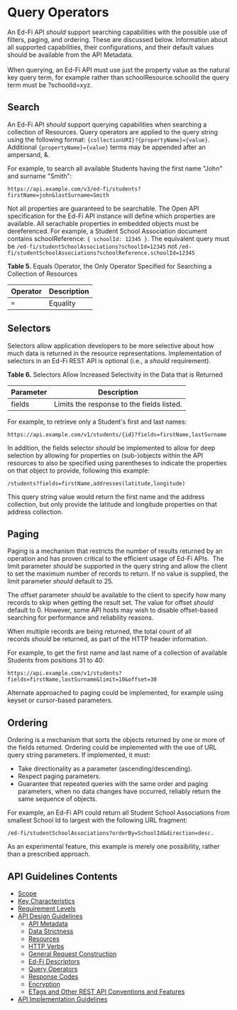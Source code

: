 # Query Operators

An Ed-Fi API _should_ support searching capabilities with the possible use of
filters, paging, and ordering. These are discussed below.  Information about all
supported capabilities, their configurations, and their default values should be
available from the API Metadata. <br /><br /> When querying, an Ed-Fi API must
use just the property value as the natural key query term, for example rather
than schoolResource.schoolId the query term must be ?schoolId=xyz. 

## Search

An Ed-Fi API _should_ support querying capabilities when searching a collection
of Resources. Query operators are applied to the query string using the
following format: `{collectionURI}?{propertyName}={value}`. Additional
`{propertyName}={value}` terms may be appended after an ampersand, &.

For example, to search all available Students having the first name "John" and
surname "Smith":

```none
https://api.example.com/v3/ed-fi/students?firstName=john&lastSurname=Smith
```

Not all properties are guaranteed to be searchable.  The Open API specification
for the Ed-Fi API instance will define which properties are available.  All
serachable properties in embedded objects must be dereferenced.  For example, a
Student School Association document contains schoolReference: `{ schoolId: 12345
}`.  The equivalent query must be
`/ed-fi/studentSchoolAssociations?schoolId=12345` not
`/ed-fi/studentSchoolAssociations?schoolReference.schoolId=12345` 

**Table 5.** Equals Operator, the Only Operator Specified for Searching a
Collection of Resources

| Operator | Description |
| -------- | ----------- |
| `=`      | Equality    |

## Selectors

Selectors allow application developers to be more selective about how much data
is returned in the resource representations. Implementation of selectors in an
Ed-Fi REST API is optional (i.e., a _should_ requirement).

**Table 6.** Selectors Allow Increased Selectivity in the Data that is Returned

| Parameter | Description                               |
| --------- | ----------------------------------------- |
| fields    | Limits the response to the fields listed. |

For example, to retrieve only a Student's first and last names:

```none
https://api.example.com/v1/students/{id}?fields=firstName,lastSurname
```

In addition, the fields selector _should_ be implemented to allow for deep
selection by allowing for properties on (sub-)objects within the API resources
to also be specified using parentheses to indicate the properties on that object
to provide, following this example:

```none
/students?fields=firstName,addresses(latitude,longitude)
```

This query string value would return the first name and the address collection,
but only provide the latitude and longitude properties on that address
collection.

## Paging

Paging is a mechanism that restricts the number of results returned by an
operation and has proven critical to the efficient usage of Ed-Fi APIs.  The
limit parameter _should_ be supported in the query string and allow the client
to set the maximum number of records to return. If no value is supplied, the
limit parameter _should_ default to 25.

The offset parameter _should_ be available to the client to specify how many
records to skip when getting the result set. The value for offset _should_
default to 0.  However, some API hosts may wish to disable offset-based
searching for performance and reliability reasons.

When multiple records are being returned, the total count of all
records _should_ be returned, as part of the HTTP header information.

For example, to get the first name and last name of a collection of available
Students from positions 31 to 40:

```none
https://api.example.com/v1/students?fields=firstName,lastSurname&limit=10&offset=30
```

Alternate approached to paging could be implemented, for example using keyset or
cursor-based parameters.

## Ordering

Ordering is a mechanism that sorts the objects returned by one or more of the
fields returned.  Ordering could be implemented with the use of URL query string
parameters. If implemented, it must:

* Take directionality as a parameter (ascending/descending).
* Respect paging parameters.
* Guarantee that repeated queries with the same order and paging parameters,
  when no data changes have occurred, reliably return the same sequence of
  objects.

For example, an Ed-Fi API could return all Student School Associations from
smallest School Id to largest with the following URL fragment:

```none
/ed-fi/studentSchoolAssociations?orderBy=SchoolId&direction=desc.
```

As an experimental feature, this example is merely one possibility, rather than
a prescribed approach.

## API Guidelines Contents

* [Scope](../SCOPE.md)
* [Key Characteristics](../KEY-CHARACTERISTICS.md)
* [Requirement Levels](../REQUIREMENT-LEVELS.md)
* [API Design Guidelines](../API-DESIGN-GUIDELINES/README.md)
  * [API Metadata](API-METADATA.md)
  * [Data Strictness](DATA-STRICTNESS.md)
  * [Resources](RESOURCES.md)
  * [HTTP Verbs](HTTP-VERBS.md)
  * [General Request Construction](GENERAL-REQUEST-CONSTRUCTION.md)
  * [Ed-Fi Descriptors](ED-FI-DESCRIPTORS.md)
  * [Query Operators](QUERY-OPERATORS.md)
  * [Response Codes](RESPONSE-CODES.md)
  * [Encryption](ENCRYPTION.md)
  * [ETags and Other REST API Conventions and
  Features](ETAGS-OTHER-CONVENTIONS.md)
* [API Implementation Guidelines](../API-IMPLEMENTATION-GUIDELINES/README.md)
